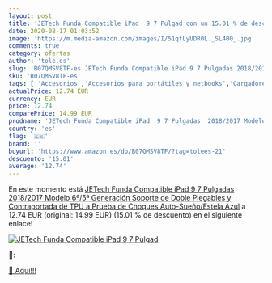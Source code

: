 ```yaml
---
layout: post
title: 'JETech Funda Compatible iPad  9 7 Pulgad con un 15.01 % de descuento'
date: 2020-08-17 01:03:52
image: 'https://m.media-amazon.com/images/I/51qfLyUDR0L._SL400_.jpg'
comments: true
category: ofertas
author: 'tole.es'
slug: 'B07QMSV8TF-es JETech Funda Compatible iPad 9 7 Pulgadas 2018/2017 Modelo...'
sku: 'B07QMSV8TF-es'
tags: [ 'Accesorios','Accesorios para portátiles y netbooks','Cargadores y adaptadores para portátiles y netbooks','Cargadores y bases de carga para portátiles y netbooks','Informática','ipad', ]
actualPrice: 12.74 EUR
currency: EUR
price: 12.74
comparePrice: 14.99 EUR
prodname: 'JETech Funda Compatible iPad  9 7 Pulgadas  2018/2017 Modelo  6ª/5ª Generación   Soporte de Doble Plegables y Contraportada de TPU a Prueba de Choques  Auto-Sueño/Estela  Azul'
country: 'es'
flag: '🇪🇸'
brand: ''
buyurl: 'https://www.amazon.es/dp/B07QMSV8TF/?tag=tolees-21'
descuento: '15.01'
average: '12.74'
---
```


En este momento está [JETech Funda Compatible iPad  9 7 Pulgadas  2018/2017 Modelo  6ª/5ª Generación   Soporte de Doble Plegables y Contraportada de TPU a Prueba de Choques  Auto-Sueño/Estela  Azul](https://www.amazon.es/dp/B07QMSV8TF/?tag=tolees-21) a 12.74 EUR (original: 14.99 EUR) (15.01 %  de descuento) en el siguiente enlace!

[![JETech Funda Compatible iPad  9 7 Pulgad](https://m.media-amazon.com/images/I/51qfLyUDR0L._SL400_.jpg)](https://www.amazon.es/dp/B07QMSV8TF/?tag=tolees-21)

🔎:


[🛒 Aquí!!!](https://www.amazon.es/dp/B07QMSV8TF/?tag=tolees-21)
